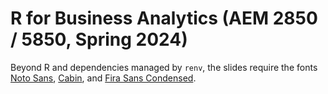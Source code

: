 # R for Business Analytics (AEM 2850 / 5850, Spring 2024)

Beyond R and dependencies managed by `renv`, the slides require the fonts [Noto Sans](https://fonts.google.com/noto/specimen/Noto+Sans), [Cabin](https://fonts.google.com/specimen/Cabin), and [Fira Sans Condensed](https://fonts.google.com/specimen/Fira+Sans+Condensed).
